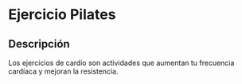 # Ejercicio Pilates

## Descripción
Los ejercicios de cardio son actividades que aumentan tu frecuencia cardíaca y mejoran la resistencia.